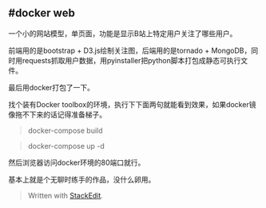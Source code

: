 #docker web
------------------------

一个小的网站模型，单页面，功能是显示B站上特定用户关注了哪些用户。

前端用的是bootstrap + D3.js绘制关注图，后端用的是tornado + MongoDB，同时用requests抓取用户数据，用pyinstaller把python脚本打包成静态可执行文件。

最后用docker打包了一下。

找个装有Docker toolbox的环境，执行下下面两句就能看到效果，如果docker镜像拖不下来的话记得准备梯子。
> docker-compose build

> docker-compose up -d

然后浏览器访问docker环境的80端口就行。


基本上就是个无聊时练手的作品，没什么卵用。


> Written with [StackEdit](https://stackedit.io/).